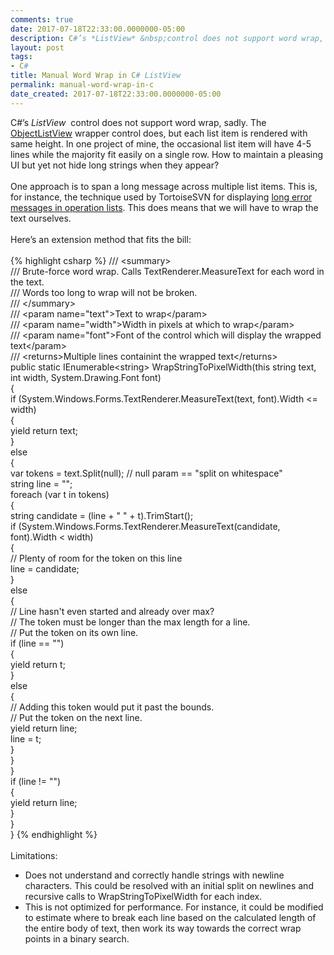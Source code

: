 ```yaml
---
comments: true
date: 2017-07-18T22:33:00.0000000-05:00
description: C#’s *ListView* &nbsp;control does not support word wrap, sadly. Let&#39;s add it. The resulting extension method applies a generic pixel width to any string.
layout: post
tags:
- C#
title: Manual Word Wrap in C# ListView
permalink: manual-word-wrap-in-c
date_created: 2017-07-18T22:33:00.0000000-05:00
---
```

   
   
   
   
   
   

C#’s *ListView* &nbsp;control does not support word wrap, sadly. The [ObjectListView][1] wrapper control does, but each list item is rendered with same height. In one project of mine, the occasional list item will have 4-5 lines while the majority fit easily on a single row. How to maintain a pleasing UI but yet not hide long strings when they appear?   
&nbsp;   
One approach is to span a long message across multiple list items. This is, for instance, the technique used by TortoiseSVN for displaying [long error messages in operation lists][2]. This does means that we will have to wrap the text ourselves.   
&nbsp;   
Here’s an extension method that fits the bill:   
&nbsp;   
{% highlight csharp %}
/// &lt;summary&gt;  
 /// Brute-force word wrap. Calls TextRenderer.MeasureText for each word in the text.  
 /// Words too long to wrap will not be broken.  
 /// &lt;/summary&gt;  
 /// &lt;param name=&quot;text&quot;&gt;Text to wrap&lt;/param&gt;  
 /// &lt;param name=&quot;width&quot;&gt;Width in pixels at which to wrap&lt;/param&gt;  
 /// &lt;param name=&quot;font&quot;&gt;Font of the control which will display the wrapped text&lt;/param&gt;  
 /// &lt;returns&gt;Multiple lines containint the wrapped text&lt;/returns&gt;  
 public static IEnumerable&lt;string&gt; WrapStringToPixelWidth(this string text, int width, System.Drawing.Font font)  
 {  
 if (System.Windows.Forms.TextRenderer.MeasureText(text, font).Width &lt;= width)  
 {  
 yield return text;  
 }  
 else  
 {  
 var tokens = text.Split(null); // null param == &quot;split on whitespace&quot;   
string line = &quot;&quot;;  
 foreach (var t in tokens)  
 {  
 string candidate = (line + &quot; &quot; + t).TrimStart();  
 if (System.Windows.Forms.TextRenderer.MeasureText(candidate, font).Width &lt; width)  
 {  
 // Plenty of room for the token on this line  
 line = candidate;  
 }  
 else  
 {  
 // Line hasn&#39;t even started and already over max?  
 // The token must be longer than the max length for a line.  
 // Put the token on its own line.  
 if (line == &quot;&quot;)  
 {  
 yield return t;  
 }  
 else  
 {  
 // Adding this token would put it past the bounds.  
 // Put the token on the next line.  
 yield return line;  
 line = t;  
 }  
 }  
 }   
if (line != &quot;&quot;)  
 {  
 yield return line;  
 }  
 }  
 }
{% endhighlight %}   
&nbsp;   
Limitations:   
 
* Does not understand and correctly handle strings with newline characters. This could be resolved with an initial split on newlines and recursive calls to WrapStringToPixelWidth for each index.  
* This is not optimized for performance. For instance, it could be modified to estimate where to break each line based on the calculated length of the entire body of text, then work its way towards the correct wrap points in a binary search.    
   
&nbsp;   

[1]: http://objectlistview.sourceforge.net/cs/index.html
[2]: https://duckduckgo.com/?q=tortoisesvn+error&amp;amp;t=hj&amp;amp;iax=images&amp;amp;ia=images